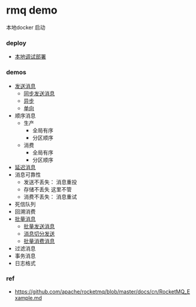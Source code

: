 # rmq demo

本地docker 启动

### deploy

* [本地调试部署](./deploy/local/README.md)

### demos

* [发送消息](./demos/send_msg/)
    * [同步发送消息](./demos/send_msg/src/main/java/com/example/demo/SyncSendMessageProducer.java)
    * [异步](./demos/send_msg/src/main/java/com/example/demo/ASyncSendMessageProducer.java)
    * [单向](./demos/send_msg/src/main/java/com/example/demo/OneWaySendMessageProducer.java)
* 顺序消息
    * 生产
        * 全局有序
        * 分区顺序
    * 消费
        * 全局有序
        * 分区顺序
* [延迟消息](./demos/delay_msg/src/main/java/com/example/demo/)
* 消息可靠性
    * 发送不丢失： 消息重投
    * 存储不丢失 这里不管
    * 消费不丢失： 消息重试
* 死信队列
* 回溯消费
* [批量消息](./demos/batch_msg/)
    * [批量发送消息](./demos/batch_msg/src/main/java/com/example/demo/BatchSendMsgProducer.java)
    * [消息切分发送](./demos/batch_msg/src/main/java/com/example/demo/BatchSendSplitMsgListProducer.java)
    * [批量消费消息](./demos/batch_msg/src/main/java/com/example/demo/BatchReceiverMsgConsumer.java)
* 过滤消息
* 事务消息
* 日志格式

### ref

* https://github.com/apache/rocketmq/blob/master/docs/cn/RocketMQ_Example.md
